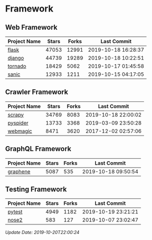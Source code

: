 # Framework

## Web Framework

| Project Name | Stars | Forks | Last Commit |
| ------------ | ----- | ----- | ----------- |
| [flask](https://github.com/pallets/flask) | 47053 | 12991 | 2019-10-18 16:28:37 |
| [django](https://github.com/django/django) | 44739 | 19289 | 2019-10-18 10:22:51 |
| [tornado](https://github.com/tornadoweb/tornado) | 18429 | 5062 | 2019-10-17 01:45:58 |
| [sanic](https://github.com/huge-success/sanic) | 12933 | 1211 | 2019-10-15 04:17:05 |

## Crawler Framework

| Project Name | Stars | Forks | Last Commit |
| ------------ | ----- | ----- | ----------- |
| [scrapy](https://github.com/scrapy/scrapy) | 34769 | 8083 | 2019-10-18 22:00:02 |
| [pyspider](https://github.com/binux/pyspider) | 13733 | 3368 | 2019-03-09 23:50:28 |
| [webmagic](https://github.com/code4craft/webmagic) | 8471 | 3620 | 2017-12-02 02:57:06 |

## GraphQL Framework

| Project Name | Stars | Forks | Last Commit |
| ------------ | ----- | ----- | ----------- |
| [graphene](https://github.com/graphql-python/graphene) | 5087 | 535 | 2019-10-18 09:50:54 |

## Testing Framework

| Project Name | Stars | Forks | Last Commit |
| ------------ | ----- | ----- | ----------- |
| [pytest](https://github.com/pytest-dev/pytest) | 4949 | 1182 | 2019-10-19 23:21:21 |
| [nose2](https://github.com/nose-devs/nose2) | 583 | 127 | 2019-10-07 23:02:47 |

*Update Date: 2019-10-20T22:00:24*